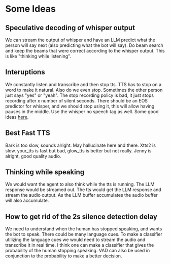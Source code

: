 # Some Ideas


## Speculative decoding of whisper output

We can stream the output of whisper and have an LLM predict what the person will say next (also predicting what 
the bot will say). Do beam search and keep the beams that were correct according to the whisper output.
This is like "thinking while listening". 


## Interuptions

We constantly listen and transcribe and then stop tts. 
TTS has to stop on a word to make it natural. 
Also do we even stop. Sometimes the other person just says "yes" or "yeah". 
The stop recording policy is bad, it just stops recording after x number of silent seconds. 
There should be an EOS predictor for whisper, and we should stop using it, 
this will allow having pauses in the middle.
Use the whisper no speech tag as well.
Some good ideas [here](https://alphacephei.com/nsh/2023/09/22/time-brain-ctc-blank.html).

## Best Fast TTS

Bark is too slow, sounds alright. May hallucinate here and there. 
Xtts2 is slow. your_tts is fast but bad, glow_tts is better but not really. 
Jenny is alright, good quality audio.

## Thinking while speaking

We would want the agent to also think while the tts is running. 
The LLM response would be streamed out. The tts would get the LLM response and
stream the audio output. As the LLM buffer accumulates the audio buffer will also accumulate.

## How to get rid of the 2s silence detection delay

We need to understand when the human has stopped speaking, 
and wants the bot to speak. There could be many language cues.
To make a classifier utilizing the language cues we would need to
stream the audio and transcribe it in real time. I think one can make a 
classifier that gives the probability of the human stopping speaking.
VAD can also be used in conjunction to the probability to make a better 
decision. 






